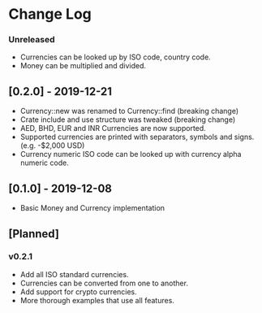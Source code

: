 # Change Log

### Unreleased
* Currencies can be looked up by ISO code, country code. 
* Money can be multiplied and divided.

## [0.2.0] - 2019-12-21
* Currency::new was renamed to Currency::find (breaking change)
* Crate include and use structure was tweaked (breaking change)
* AED, BHD, EUR and INR Currencies are now supported.
* Supported currencies are printed with separators, symbols and signs. (e.g. -$2,000 USD)
* Currency numeric ISO code can be looked up with currency alpha numeric code. 

## [0.1.0] - 2019-12-08
* Basic Money and Currency implementation

## [Planned]

### v0.2.1
* Add all ISO standard currencies. 
* Currencies can be converted from one to another. 
* Add support for crypto currencies.  
* More thorough examples that use all features. 

